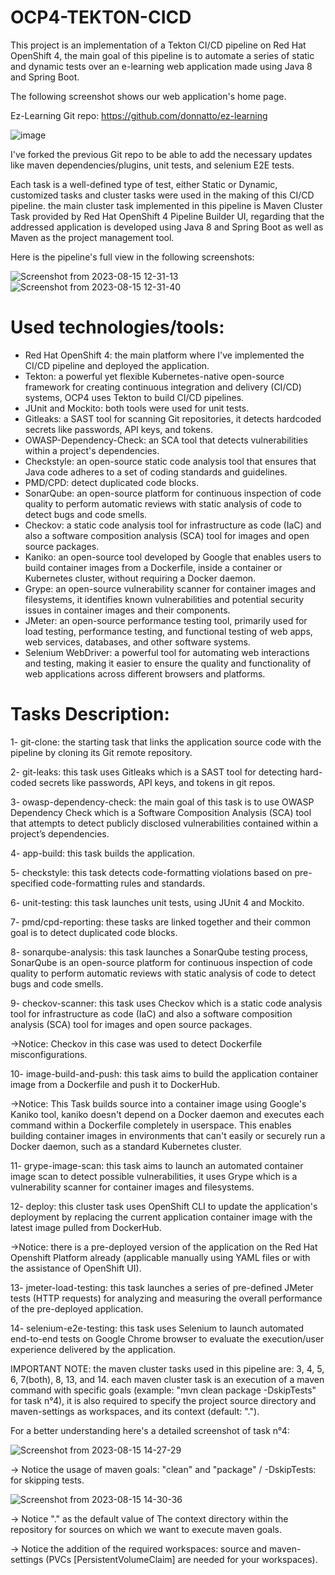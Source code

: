 # OCP4-TEKTON-CICD
This project is an implementation of a Tekton CI/CD pipeline on Red Hat OpenShift 4, the main goal of this pipeline is to automate a series of static and dynamic tests over an e-learning web application made using Java 8 and Spring Boot.

The following screenshot shows our web application's home page.

Ez-Learning Git repo: https://github.com/donnatto/ez-learning

![image](https://github.com/azamd/Automated-Testing-OCP4-CICD/assets/47691398/1a47bd13-45d1-4823-a59d-cb255373157a)

I've forked the previous Git repo to be able to add the necessary updates like maven dependencies/plugins, unit tests, and selenium E2E tests.

Each task is a well-defined type of test, either Static or Dynamic, customized tasks and cluster tasks were used in the making of this CI/CD pipeline.
the main cluster task implemented in this pipeline is Maven Cluster Task provided by Red Hat OpenShift 4 Pipeline Builder UI, regarding that the addressed application is developed using Java 8 and Spring Boot as well as Maven as the project management tool.

Here is the pipeline's full view in the following screenshots:

![Screenshot from 2023-08-15 12-31-13](https://github.com/azamd/Automated-Testing-OCP4-CICD/assets/47691398/605d58f9-2ce2-4fd1-a538-ed9317d8f990)
![Screenshot from 2023-08-15 12-31-40](https://github.com/azamd/Automated-Testing-OCP4-CICD/assets/47691398/880c29a7-c1ae-4195-b6f7-c45e0a1e9412)

# Used technologies/tools:

- Red Hat OpenShift 4: the main platform where I've implemented the CI/CD pipeline and deployed the application.
- Tekton: a powerful yet flexible Kubernetes-native open-source framework for creating continuous integration and delivery (CI/CD) systems, OCP4 uses Tekton to build CI/CD pipelines.
- JUnit and Mockito: both tools were used for unit tests.
- Gitleaks: a SAST tool for scanning Git repositories, it detects hardcoded secrets like passwords, API keys, and tokens.
- OWASP-Dependency-Check: an SCA tool that detects vulnerabilities within a project's dependencies.
- Checkstyle: an open-source static code analysis tool that ensures that Java code adheres to a set of coding standards and guidelines.
- PMD/CPD: detect duplicated code blocks.
- SonarQube: an open-source platform for continuous inspection of code quality to perform automatic reviews with static analysis of code to detect bugs and code smells.
- Checkov: a static code analysis tool for infrastructure as code (IaC) and also a software composition analysis (SCA) tool for images and open source packages.
- Kaniko: an open-source tool developed by Google that enables users to build container images from a Dockerfile, inside a container or Kubernetes cluster, without requiring a Docker daemon.
- Grype: an open-source vulnerability scanner for container images and filesystems, it identifies known vulnerabilities and potential security issues in container images and their components.
- JMeter: an open-source performance testing tool, primarily used for load testing, performance testing, and functional testing of web apps, web services, databases, and other software systems.
- Selenium WebDriver: a powerful tool for automating web interactions and testing, making it easier to ensure the quality and functionality of web applications across different browsers and platforms.
  
# Tasks Description:

1- git-clone: the starting task that links the application source code with the pipeline by cloning its Git remote repository.

2- git-leaks: this task uses Gitleaks which is a SAST tool for detecting hard-coded secrets like passwords, API keys, and tokens in git repos.

3- owasp-dependency-check: the main goal of this task is to use OWASP Dependency Check which is a Software Composition Analysis (SCA) tool that attempts to detect publicly disclosed vulnerabilities contained within a project’s dependencies.

4- app-build: this task builds the application.

5- checkstyle: this task detects code-formatting violations based on pre-specified code-formatting rules and standards. 

6- unit-testing: this task launches unit tests, using JUnit 4 and Mockito.

7- pmd/cpd-reporting: these tasks are linked together and their common goal is to detect duplicated code blocks.

8- sonarqube-analysis: this task launches a SonarQube testing process, SonarQube is an open-source platform for continuous inspection of code quality to perform automatic reviews with static analysis of code to detect bugs and code smells.

9- checkov-scanner: this task uses Checkov which is a static code analysis tool for infrastructure as code (IaC) and also a software composition analysis (SCA) tool for images and open source packages.

->Notice: Checkov in this case was used to detect Dockerfile misconfigurations.

10- image-build-and-push: this task aims to build the application container image from a Dockerfile and push it to DockerHub.

->Notice: This Task builds source into a container image using Google's Kaniko tool, kaniko doesn't depend on a Docker daemon and executes each command within a Dockerfile completely in userspace. This enables building container images in environments that can't easily or securely run a Docker daemon, such as a standard Kubernetes cluster.

11- grype-image-scan: this task aims to launch an automated container image scan to detect possible vulnerabilities, it uses Grype which is a vulnerability scanner for container images and filesystems.

12- deploy: this cluster task uses OpenShift CLI to update the application's deployment by replacing the current application container image with the latest image pulled from DockerHub.

->Notice: there is a pre-deployed version of the application on the Red Hat Openshift Platform already (applicable manually using YAML files or with the assistance of OpenShift UI).

13- jmeter-load-testing: this task launches a series of pre-defined JMeter tests (HTTP requests) for analyzing and measuring the overall performance of the pre-deployed application.

14- selenium-e2e-testing: this task uses Selenium to launch automated end-to-end tests on Google Chrome browser to evaluate the execution/user experience delivered by the application.

IMPORTANT NOTE: the maven cluster tasks used in this pipeline are: 3, 4, 5, 6, 7(both), 8, 13, and 14. each maven cluster task is an execution of a maven command with specific goals (example: "mvn clean package -DskipTests" for task n°4), it is also required to specify the project source directory and maven-settings as workspaces, and its context (default: "."). 

For a better understanding here's a detailed screenshot of task n°4:

![Screenshot from 2023-08-15 14-27-29](https://github.com/azamd/Automated-Testing-OCP4-CICD/assets/47691398/dfde3525-a850-4ce9-9f47-37fbe5d65971)

-> Notice the usage of maven goals: "clean" and "package" / -DskipTests: for skipping tests.

![Screenshot from 2023-08-15 14-30-36](https://github.com/azamd/Automated-Testing-OCP4-CICD/assets/47691398/48121ede-8963-4c5d-81e9-7833e76994ea)

-> Notice "." as the default value of The context directory within the repository for sources on which we want to execute maven goals.

-> Notice the addition of the required workspaces: source and maven-settings (PVCs [PersistentVolumeClaim] are needed for your workspaces).
